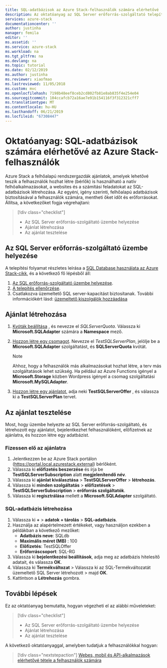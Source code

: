```yaml
---
title: SQL-adatbázisok az Azure Stack-felhasználók számára elérhetővé |} A Microsoft Docs
description: Az oktatóanyag az SQL Server erőforrás-szolgáltató telepítéséhez, és hozzon létre kínál, amelyek lehetővé teszik az SQL-adatbázisok létrehozása az Azure Stack felhasználóinak.
services: azure-stack
documentationcenter: ''
author: justinha
manager: femila
editor: ''
ms.assetid: ''
ms.service: azure-stack
ms.workload: na
ms.tgt_pltfrm: na
ms.devlang: na
ms.topic: tutorial
ms.date: 02/12/2019
ms.author: justinha
ms.reviewer: xiaofmao
ms.lastreviewed: 11/05/2018
ms.custom: mvc
ms.openlocfilehash: 7198b48eef8ceb2cd802fb81e8ab835f4e254e04
ms.sourcegitcommit: 104ccafcb72a16ae7e91b154116f3f312321cff7
ms.translationtype: MT
ms.contentlocale: hu-HU
ms.lasthandoff: 06/21/2019
ms.locfileid: "67308447"
---
```

# <a name="tutorial-make-sql-databases-available-to-your-azure-stack-users"></a>Oktatóanyag: SQL-adatbázisok számára elérhetővé az Azure Stack-felhasználók

Azure Stack a felhőalapú rendszergazdák ajánlatok, amelyek lehetővé teszik a felhasználók hozhat létre (bérlők) is használható a natív felhőalkalmazásokat, a websites és a számítási feladatokat az SQL-adatbázisok létrehozása. Az egyéni, igény szerinti, felhőalapú adatbázisok biztosításával a felhasználók számára, mentheti őket időt és erőforrásokat. Állítsa, a következőket fogja végrehajtani:

> [!div class="checklist"]
> * Az SQL Server erőforrás-szolgáltató üzembe helyezése
> * Ajánlat létrehozása
> * Az ajánlat tesztelése

## <a name="deploy-the-sql-server-resource-provider"></a>Az SQL Server erőforrás-szolgáltató üzembe helyezése

A telepítési folyamat részletes leírása a [SQL Database használata az Azure Stack-cikk](azure-stack-sql-resource-provider-deploy.md), és a következő fő lépésből áll:

1. [Az SQL erőforrás-szolgáltató üzembe helyezése](azure-stack-sql-resource-provider-deploy.md).
2. [A telepítés ellenőrzése](azure-stack-sql-resource-provider-deploy.md#verify-the-deployment-using-the-azure-stack-portal).
3. Csatlakozva üzemeltető SQL server-kapacitást biztosítanak. További információkért lásd: [üzemeltető kiszolgálók hozzáadása](azure-stack-sql-resource-provider-hosting-servers.md)

## <a name="create-an-offer"></a>Ajánlat létrehozása

1.  [Kvóták beállítása](azure-stack-plan-offer-quota-overview.md ) , és nevezze el *SQLServerQuota*. Válassza ki **Microsoft.SQLAdapter** számára a **Namespace** mező.
2.  [Hozzon létre egy csomagot](azure-stack-create-plan.md). Nevezze el *TestSQLServerPlan*, jelölje be a **Microsoft.SQLAdapter** szolgáltatást, és **SQLServerQuota** kvótát.

    > [!NOTE]
    > Ahhoz, hogy a felhasználók más alkalmazásokat hozhat létre, a terv más szolgáltatások lehet szükség. Ha például az Azure Functions igényel a **Microsoft.Storage** közben Wordpress igényel a csomag szolgáltatási **Microsoft.MySQLAdapter**.

3.  [Hozzon létre egy ajánlatot](azure-stack-create-offer.md), adja neki **TestSQLServerOffer** , és válassza ki a **TestSQLServerPlan** tervet.

## <a name="test-the-offer"></a>Az ajánlat tesztelése

Most, hogy üzembe helyezte az SQL Server erőforrás-szolgáltató, és létrehozott egy ajánlatot, bejelentkezhet felhasználóként, előfizetnek az ajánlatra, és hozzon létre egy adatbázist.

### <a name="subscribe-to-the-offer"></a>Fizessen elő az ajánlatra

1. Jelentkezzen be az Azure Stack portálon (https://portal.local.azurestack.external) bérlőként.
2. Válassza ki **előfizetés beszerzése** és írja be **TestSQLServerSubscription** alatt **megjelenítendő név**.
3. Válassza ki **ajánlat kiválasztása** > **TestSQLServerOffer** > **létrehozás**.
4. Válassza ki **minden szolgáltatás** > **előfizetések** > **TestSQLServerSubscription** > **erőforrás szolgáltatók**.
5. Válassza ki **regisztrálása** mellett a **Microsoft.SQLAdapter** szolgáltató.

### <a name="create-a-sql-database"></a>SQL-adatbázis létrehozása

1. Válassza ki **+**  >  **adatok + tárolás** > **SQL-adatbázis**.
2. Használja az alapértelmezett értékeket, vagy használjon ezekben a példákban a következő mezőket:
    - **Adatbázis neve**: SQLdb
    - **Maximális méret (MB)** : 100
    - **Előfizetés**: TestSQLOffer
    - **Erőforráscsoport**: SQL-RG
3. Válassza ki **bejelentkezési beállítások**, adja meg az adatbázis hitelesítő adatait, és válassza **OK**.
4. Válassza ki **Termékváltozat** > Válassza ki az SQL-Termékváltozatát üzemeltető SQL Server létrehozott > majd **OK**.
5. Kattintson a **Létrehozás** gombra.

## <a name="next-steps"></a>További lépések

Ez az oktatóanyag bemutatta, hogyan végezheti el az alábbi műveleteket:

> [!div class="checklist"]
> * Az SQL Server erőforrás-szolgáltató üzembe helyezése
> * Ajánlat létrehozása
> * Az ajánlat tesztelése

A következő oktatóanyaggal, amelyben tudatjuk a felhasználókkal hogyan:

> [!div class="nextstepaction"]
> [Webes, mobil és API-alkalmazások elérhetővé tétele a felhasználók számára]( azure-stack-tutorial-app-service.md)
